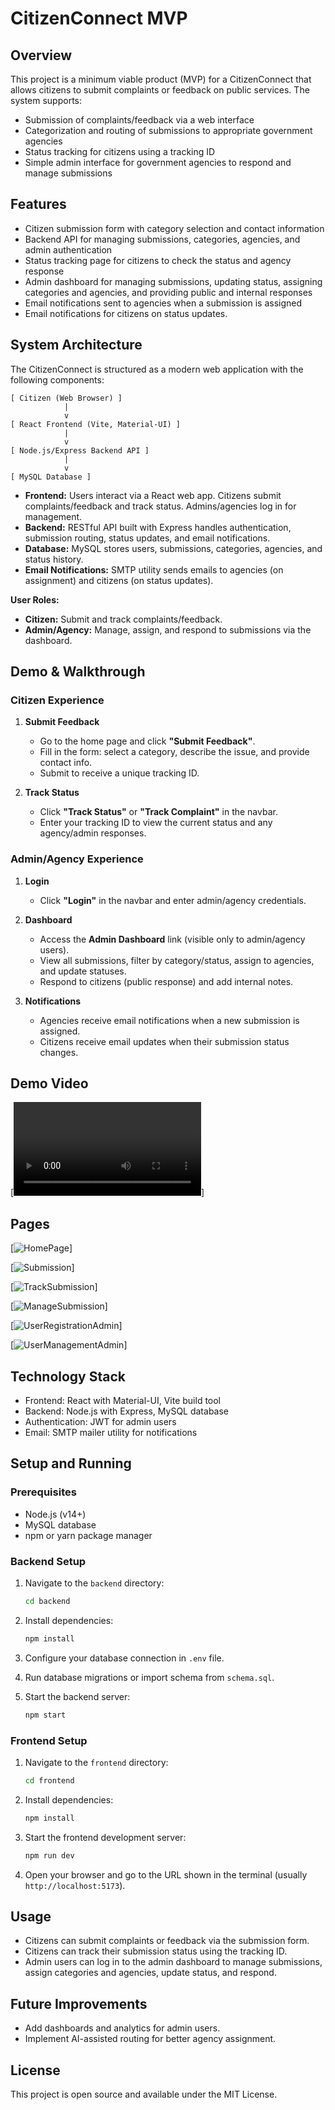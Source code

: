 # CitizenConnect MVP

## Overview

This project is a minimum viable product (MVP) for a CitizenConnect that allows citizens to submit complaints or feedback on public services. The system supports:

- Submission of complaints/feedback via a web interface
- Categorization and routing of submissions to appropriate government agencies
- Status tracking for citizens using a tracking ID
- Simple admin interface for government agencies to respond and manage submissions

## Features

- Citizen submission form with category selection and contact information
- Backend API for managing submissions, categories, agencies, and admin authentication
- Status tracking page for citizens to check the status and agency response
- Admin dashboard for managing submissions, updating status, assigning categories and agencies, and providing public and internal responses
- Email notifications sent to agencies when a submission is assigned
- Email notifications for citizens on status updates.

## System Architecture

The CitizenConnect is structured as a modern web application with the following components:

```
[ Citizen (Web Browser) ]
            |
            v
[ React Frontend (Vite, Material-UI) ]
            |
            v
[ Node.js/Express Backend API ]
            |
            v
[ MySQL Database ]
```

- **Frontend:** Users interact via a React web app. Citizens submit complaints/feedback and track status. Admins/agencies log in for management.
- **Backend:** RESTful API built with Express handles authentication, submission routing, status updates, and email notifications.
- **Database:** MySQL stores users, submissions, categories, agencies, and status history.
- **Email Notifications:** SMTP utility sends emails to agencies (on assignment) and citizens (on status updates).

**User Roles:**
- **Citizen:** Submit and track complaints/feedback.
- **Admin/Agency:** Manage, assign, and respond to submissions via the dashboard.


## Demo & Walkthrough

### Citizen Experience

1. **Submit Feedback**
   - Go to the home page and click **"Submit Feedback"**.
   - Fill in the form: select a category, describe the issue, and provide contact info.
   - Submit to receive a unique tracking ID.

2. **Track Status**
   - Click **"Track Status"** or **"Track Complaint"** in the navbar.
   - Enter your tracking ID to view the current status and any agency/admin responses.

### Admin/Agency Experience

1. **Login**
   - Click **"Login"** in the navbar and enter admin/agency credentials.

2. **Dashboard**
   - Access the **Admin Dashboard** link (visible only to admin/agency users).
   - View all submissions, filter by category/status, assign to agencies, and update statuses.
   - Respond to citizens (public response) and add internal notes.

3. **Notifications**
   - Agencies receive email notifications when a new submission is assigned.
   - Citizens receive email updates when their submission status changes.



## Demo Video

[![Watch the demo](frontend/public/CitizenConnectDemo.mp4)]

## Pages

[![HomePage](frontend/public/Homepage.png)]

[![Submission](frontend/public/Submission.png)]

[![TrackSubmission](frontend/public/TrackSubmission.png)]

[![ManageSubmission](frontend/public/ManageSubmission(admin).png)]

[![UserRegistrationAdmin](frontend/public/UserRegistrationAdmin.png)]

[![UserManagementAdmin](frontend/public/UserManagementAdmin.png)]



## Technology Stack

- Frontend: React with Material-UI, Vite build tool
- Backend: Node.js with Express, MySQL database
- Authentication: JWT for admin users
- Email: SMTP mailer utility for notifications

## Setup and Running

### Prerequisites

- Node.js (v14+)
- MySQL database
- npm or yarn package manager

### Backend Setup

1. Navigate to the `backend` directory:
   ```bash
   cd backend
   ```

2. Install dependencies:
   ```bash
   npm install
   ```

3. Configure your database connection in `.env` file.

4. Run database migrations or import schema from `schema.sql`.

5. Start the backend server:
   ```bash
   npm start
   ```

### Frontend Setup

1. Navigate to the `frontend` directory:
   ```bash
   cd frontend
   ```

2. Install dependencies:
   ```bash
   npm install
   ```

3. Start the frontend development server:
   ```bash
   npm run dev
   ```

4. Open your browser and go to the URL shown in the terminal (usually `http://localhost:5173`).

## Usage

- Citizens can submit complaints or feedback via the submission form.
- Citizens can track their submission status using the tracking ID.
- Admin users can log in to the admin dashboard to manage submissions, assign categories and agencies, update status, and respond.

## Future Improvements

- Add dashboards and analytics for admin users.
- Implement AI-assisted routing for better agency assignment.


## License

This project is open source and available under the MIT License.
